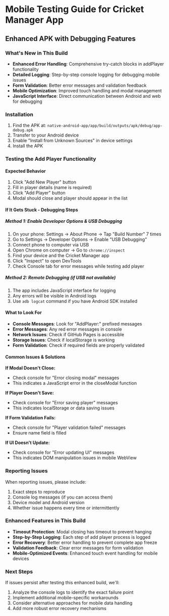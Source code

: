 # Mobile Testing Guide for Cricket Manager App

## Enhanced APK with Debugging Features

### What's New in This Build
- **Enhanced Error Handling**: Comprehensive try-catch blocks in addPlayer functionality
- **Detailed Logging**: Step-by-step console logging for debugging mobile issues
- **Form Validation**: Better error messages and validation feedback
- **Mobile Optimization**: Improved touch handling and modal management
- **JavaScript Interface**: Direct communication between Android and web for debugging

### Installation
1. Find the APK at: `native-android-app/app/build/outputs/apk/debug/app-debug.apk`
2. Transfer to your Android device
3. Enable "Install from Unknown Sources" in device settings
4. Install the APK

### Testing the Add Player Functionality

#### Expected Behavior
1. Click "Add New Player" button
2. Fill in player details (name is required)
3. Click "Add Player" button
4. Modal should close and player should appear in the list

#### If It Gets Stuck - Debugging Steps

##### Method 1: Enable Developer Options & USB Debugging
1. On your phone: Settings → About Phone → Tap "Build Number" 7 times
2. Go to Settings → Developer Options → Enable "USB Debugging"
3. Connect phone to computer via USB
4. Open Chrome on computer → Go to `chrome://inspect`
5. Find your device and the Cricket Manager app
6. Click "Inspect" to open DevTools
7. Check Console tab for error messages while testing add player

##### Method 2: Remote Debugging (if USB not available)
1. The app includes JavaScript interface for logging
2. Any errors will be visible in Android logs
3. Use `adb logcat` command if you have Android SDK installed

#### What to Look For
- **Console Messages**: Look for "AddPlayer:" prefixed messages
- **Error Messages**: Any red error messages in console
- **Network Issues**: Check if GitHub Pages is accessible
- **Storage Issues**: Check if localStorage is working
- **Form Validation**: Check if required fields are properly validated

#### Common Issues & Solutions

**If Modal Doesn't Close:**
- Check console for "Error closing modal" messages
- This indicates a JavaScript error in the closeModal function

**If Player Doesn't Save:**
- Check console for "Error saving player" messages
- This indicates localStorage or data saving issues

**If Form Validation Fails:**
- Check console for "Player validation failed" messages
- Ensure name field is filled

**If UI Doesn't Update:**
- Check console for "Error updating UI" messages
- This indicates DOM manipulation issues in mobile WebView

### Reporting Issues
When reporting issues, please include:
1. Exact steps to reproduce
2. Console log messages (if you can access them)
3. Device model and Android version
4. Whether issue happens every time or intermittently

### Enhanced Features in This Build
- **Timeout Protection**: Modal closing has timeout to prevent hanging
- **Step-by-Step Logging**: Each step of add player process is logged
- **Error Recovery**: Better error handling to prevent complete app freeze
- **Validation Feedback**: Clear error messages for form validation
- **Mobile-Optimized Events**: Enhanced touch event handling for mobile devices

### Next Steps
If issues persist after testing this enhanced build, we'll:
1. Analyze the console logs to identify the exact failure point
2. Implement additional mobile-specific workarounds
3. Consider alternative approaches for mobile data handling
4. Add more robust error recovery mechanisms
